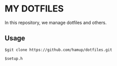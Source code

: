 # MY DOTFILES
In this repository, we manage dotfiles and others.

## Usage
```
$git clone https://github.com/hamup/dotfiles.git

$setup.h
```
